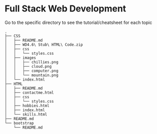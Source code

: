 # Full Stack Web Development

Go to the specific directory to see the tutorial/cheatsheet for each topic

```
.
├── CSS
│   ├── README.md
│   ├── WD4.6\ Stub\ HTML\ Code.zip
│   ├── css
│   │   └── styles.css
│   ├── images
│   │   ├── chillies.png
│   │   ├── cloud.png
│   │   ├── computer.png
│   │   └── mountain.png
│   └── index.html
├── HTML
│   ├── README.md
│   ├── contactme.html
│   ├── css
│   │   └── styles.css
│   ├── hobbies.html
│   ├── index.html
│   └── skills.html
├── README.md
└── bootstrap
    └── README.md
```


<WIP>
